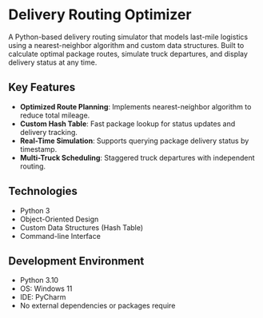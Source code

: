 # Delivery Routing Optimizer

A Python-based delivery routing simulator that models last-mile logistics using a nearest-neighbor algorithm and custom data structures. Built to calculate optimal package routes, simulate truck departures, and display delivery status at any time.

## Key Features

- **Optimized Route Planning**: Implements nearest-neighbor algorithm to reduce total mileage.
- **Custom Hash Table**: Fast package lookup for status updates and delivery tracking.
- **Real-Time Simulation**: Supports querying package delivery status by timestamp.
- **Multi-Truck Scheduling**: Staggered truck departures with independent routing.

## Technologies

- Python 3
- Object-Oriented Design
- Custom Data Structures (Hash Table)
- Command-line Interface

## Development Environment

- Python 3.10
- OS: Windows 11
- IDE: PyCharm
- No external dependencies or packages require


